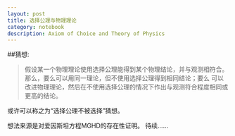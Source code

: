 ```yaml
---
layout: post
title: 选择公理与物理理论
category: notebook 
description: Axiom of Choice and Theory of Physics 
---
```


##猜想:
>假设某一个物理理论使用选择公理能得到某个物理结论，并与观测相符合。那么，要么可以用同一理论，但不使用选择公理得到相同结论；要么
可以改进物理理论，然后在不使用选择公理的情况下作出与观测符合程度相同或更高的结论。

或许可以称之为“选择公理不被选择”猜想。

想法来源是对爱因斯坦方程MGHD的存在性证明。
待续......
